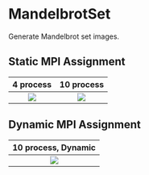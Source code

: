 # MandelbrotSet

Generate Mandelbrot set images.

## Static MPI Assignment

|        4 process         |        10 process         |
| :----------------------: | :-----------------------: |
| ![](images/static_4.gif) | ![](images/static_10.gif) |

## Dynamic MPI Assignment

|        10 process, Dynamic         |
| :----------------------: |
| ![](images/dynamic.gif) |

